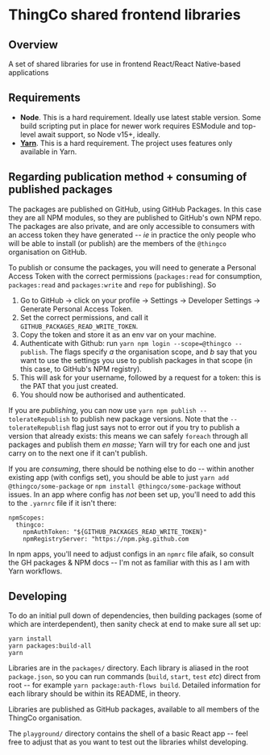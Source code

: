 # ThingCo shared frontend libraries

## Overview

A set of shared libraries for use in frontend React/React Native-based applications

## Requirements

- **Node**. This is a hard requirement. Ideally use latest stable version. Some build scripting put in place for newer work requires ESModule and top-level await support, so Node v15+, ideally.
- **[Yarn](https://yarnpkg.com/getting-started/install)**. This is a hard requirement. The project uses features only available in Yarn.


## Regarding publication method + consuming of published packages

The packages are published on GitHub, using GitHub Packages. In this case they are all NPM modules, so they are published to GitHub's own NPM repo. The packages are also private, and are only accessible to consumers with an access token they have generated -- _ie_ in practice the only people who will be able to install (or publish) are the members of the `@thingco` organisation on GitHub.

To publish or consume the packages, you will need to generate a Personal Access Token with the correct permissions (`packages:read` for consumption, `packages:read` and `packages:write` and `repo` for publishing). So

1. Go to GitHub -> click on your profile -> Settings -> Developer Settings -> Generate Personal Access Token.
2. Set the correct permissions, and call it `GITHUB_PACKAGES_READ_WRITE_TOKEN`.
3. Copy the token and store it as an env var on your machine.
4. Authenticate with Github: run `yarn npm login --scope=@thingco --publish`. The flags specify _a_ the organisation scope, and _b_ say that you want to use the settings you use to publish packages in that scope (in this case, to GitHub's NPM registry).
5. This will ask for your username, followed by a request for a token: this is the PAT that you just created.
6. You should now be authorised and authenticated.

If you are _publishing_, you can now use `yarn npm publish --tolerateRepublish` to publish new package versions. Note that the `--tolerateRepublish` flag just says not to error out if you try to publish a version that already exists: this means we can safely `foreach` through all packages and publish them _en masse_; Yarn will try for each one and just carry on to the next one if it can't publish.

If you are _consuming_, there should be nothing else to do -- within another existing app (with configs set), you should be able to just `yarn add @thingco/some-package` or `npm install @thingco/some-package` without issues. In an app where config has _not_ been set up, you'll need to add this to the `.yarnrc` file if it isn't there:

```
npmScopes:
  thingco:
    npmAuthToken: "${GITHUB_PACKAGES_READ_WRITE_TOKEN}"
    npmRegistryServer: "https://npm.pkg.github.com
```

In npm apps, you'll need to adjust configs in an `npmrc` file afaik, so consult the GH packages & NPM docs -- I'm not as familiar with this as I am with Yarn workflows.



## Developing

To do an initial pull down of dependencies, then building packages (some of which are interdependent), then sanity check at end to make sure all set up:

```
yarn install
yarn packages:build-all
yarn
```

Libraries are in the `packages/` directory. Each library is aliased in the root `package.json`, so you can run commands (`build`, `start`, `test` _etc_) direct from root -- for example `yarn package:auth-flows build`. Detailed information for each library should be within its README, in theory. 

Libraries are published as GitHub packages, available to all members of the ThingCo organisation.



The `playground/` directory contains the shell of a basic React app -- feel free to adjust that as you want to test out the libraries whilst developing.
